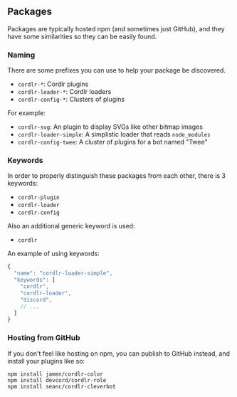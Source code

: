 ## Packages

Packages are typically hosted npm (and sometimes just GitHub), and they have some similarities so they can be easily found.

### Naming

There are some prefixes you can use to help your package be discovered.

 - `cordlr-*`: Cordlr plugins
 - `cordlr-loader-*`: Cordlr loaders
 - `cordlr-config-*`: Clusters of plugins

For example:
 - `cordlr-svg`: An plugin to display SVGs like other bitmap images
 - `cordlr-loader-simple`: A simplistic loader that reads `node_modules`
 - `cordlr-config-twee`: A cluster of plugins for a bot named "Twee"

### Keywords

In order to properly distinguish these packages from each other, there is 3 keywords:

 - `cordlr-plugin`
 - `cordlr-loader`
 - `cordlr-config`

Also an additional generic keyword is used:

 - `cordlr`

An example of using keywords:

```js
{
  "name": "cordlr-loader-simple",
  "keywords": [
    "cordlr",
    "cordlr-loader",
    "discord",
    // ...
  ]
}
```

### Hosting from GitHub

If you don't feel like hosting on npm, you can publish to GitHub instead, and install your plugins like so:

```
npm install jamen/cordlr-color
npm install devcord/cordlr-role
npm install seanc/cordlr-cleverbot
```
